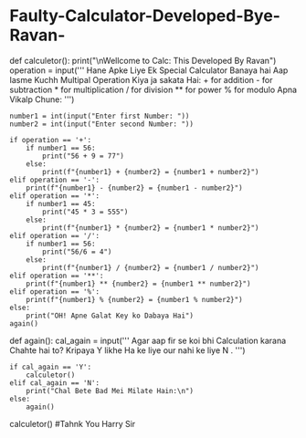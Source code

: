 # Faulty-Calculator-Developed-Bye-Ravan-
def calculetor():
    print("\nWellcome to Calc: This Developed By Ravan")
    operation = input('''
    Hane Apke Liye Ek Special Calculator Banaya hai Aap Iasme Kuchh Multipal Operation Kiya ja sakata Hai:
    + for addition
    - for subtraction
    * for multiplication
    / for division
    ** for power
    % for modulo
    Apna Vikalp Chune:
    ''')

    number1 = int(input("Enter first Number: "))
    number2 = int(input("Enter second Number: "))

    if operation == '+':
        if number1 == 56:
            print("56 + 9 = 77")
        else:
            print(f"{number1} + {number2} = {number1 + number2}")
    elif operation == '-':
        print(f"{number1} - {number2} = {number1 - number2}")
    elif operation == '*':
        if number1 == 45:
            print("45 * 3 = 555")
        else:
            print(f"{number1} * {number2} = {number1 * number2}")
    elif operation == '/':
        if number1 == 56:
            print("56/6 = 4")
        else:
            print(f"{number1} / {number2} = {number1 / number2}")
    elif operation == '**':
        print(f"{number1} ** {number2} = {number1 ** number2}")
    elif operation == '%':
        print(f"{number1} % {number2} = {number1 % number2}")
    else:
        print("OH! Apne Galat Key ko Dabaya Hai")
    again()


def again():
    cal_again = input('''
    Agar aap fir se koi bhi Calculation karana Chahte hai to?
    Kripaya Y likhe  Ha ke liye our nahi ke liye N .
    ''')

    if cal_again == 'Y':
        calculetor()
    elif cal_again == 'N':
        print("Chal Bete Bad Mei Milate Hain:\n")
    else:
        again()


calculetor()
#Tahnk You Harry Sir 

